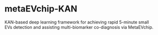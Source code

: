 # metaEVchip-KAN
KAN-based deep learning framework for achieving rapid 5-minute small EVs detection and assisting multi-biomarker co-diagnosis via MetaEVchip.
